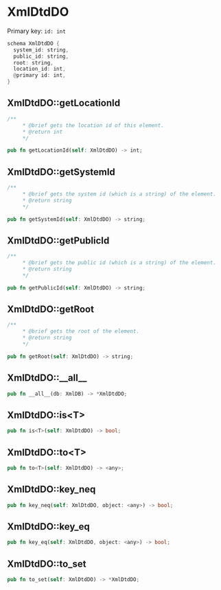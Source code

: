 # XmlDtdDO

Primary key: `id: int`

```rust
schema XmlDtdDO {
  system_id: string,
  public_id: string,
  root: string,
  location_id: int,
  @primary id: int,
}
```
## XmlDtdDO::getLocationId

```rust
/**
     * @brief gets the location id of this element.
     * @return int
     */
```
```rust
pub fn getLocationId(self: XmlDtdDO) -> int;
```
## XmlDtdDO::getSystemId

```rust
/**
     * @brief gets the system id (which is a string) of the element.
     * @return string 
     */
```
```rust
pub fn getSystemId(self: XmlDtdDO) -> string;
```
## XmlDtdDO::getPublicId

```rust
/**
     * @brief gets the public id (which is a string) of the element.
     * @return string 
     */
```
```rust
pub fn getPublicId(self: XmlDtdDO) -> string;
```
## XmlDtdDO::getRoot

```rust
/**
     * @brief gets the root of the element.
     * @return string 
     */
```
```rust
pub fn getRoot(self: XmlDtdDO) -> string;
```
## XmlDtdDO::\_\_all\_\_

```rust
pub fn __all__(db: XmlDB) -> *XmlDtdDO;
```
## XmlDtdDO::is\<T\>

```rust
pub fn is<T>(self: XmlDtdDO) -> bool;
```
## XmlDtdDO::to\<T\>

```rust
pub fn to<T>(self: XmlDtdDO) -> <any>;
```
## XmlDtdDO::key\_neq

```rust
pub fn key_neq(self: XmlDtdDO, object: <any>) -> bool;
```
## XmlDtdDO::key\_eq

```rust
pub fn key_eq(self: XmlDtdDO, object: <any>) -> bool;
```
## XmlDtdDO::to\_set

```rust
pub fn to_set(self: XmlDtdDO) -> *XmlDtdDO;
```
